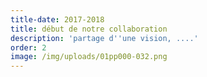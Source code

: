 ```yaml
---
title-date: 2017-2018
title: début de notre collaboration
description: 'partage d''une vision, ....'
order: 2
image: /img/uploads/01pp000-032.png
---
```


